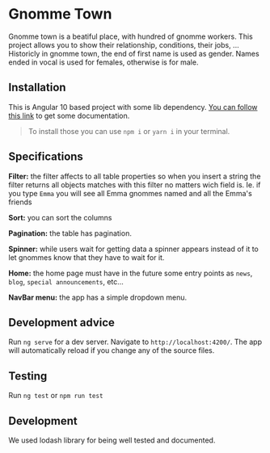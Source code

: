 # Gnomme Town

Gnomme town is a beatiful place, with hundred of gnomme workers. This project allows you to show their relationship, conditions, their jobs, ...
Historicly in gnomme town, the end of first name is used as gender. Names ended in vocal is used for females, otherwise is for male.

## Installation

This is Angular 10 based project with some lib dependency.
[You can follow this link](https://angular.io/guide/setup-local) to get some documentation.
>To install those you can use `npm i` or `yarn i` in your terminal.

## Specifications

**Filter:** the filter affects to all table properties so when you insert a string the filter returns all objects matches with this filter no matters wich field is. Ie. if you type `Emma` you will see all Emma gnommes named and all the Emma's friends

**Sort:** you can sort the columns

**Pagination:** the table has pagination.

**Spinner:** while users wait for getting data a spinner appears instead of it to let gnommes know that they have to wait for it.

**Home:** the home page must have in the future some entry points as `news`, `blog`, `special announcements`, etc...

**NavBar menu:** the app has a simple dropdown menu.

## Development advice

Run `ng serve` for a dev server. Navigate to `http://localhost:4200/`. The app will automatically reload if you change any of the source files.

## Testing

Run `ng test` or `npm run test`

## Development

We used lodash library for being well tested and documented.